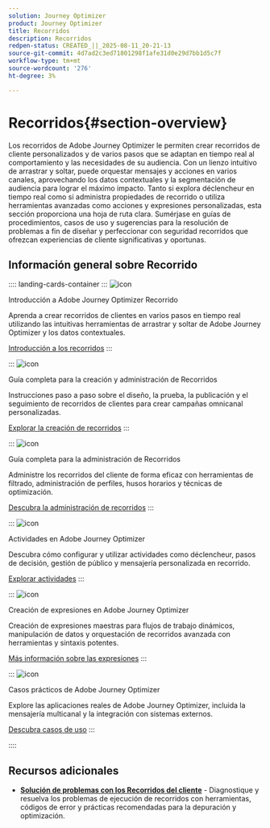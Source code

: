 ```yaml
---
solution: Journey Optimizer
product: Journey Optimizer
title: Recorridos
description: Recorridos
redpen-status: CREATED_||_2025-08-11_20-21-13
source-git-commit: 4d7ad2c3ed71801298f1afe31d0e29d7bb1d5c7f
workflow-type: tm+mt
source-wordcount: '276'
ht-degree: 3%

---
```



# Recorridos{#section-overview}

Los recorridos de Adobe Journey Optimizer le permiten crear recorridos de cliente personalizados y de varios pasos que se adaptan en tiempo real al comportamiento y las necesidades de su audiencia. Con un lienzo intuitivo de arrastrar y soltar, puede orquestar mensajes y acciones en varios canales, aprovechando los datos contextuales y la segmentación de audiencia para lograr el máximo impacto. Tanto si explora déclencheur en tiempo real como si administra propiedades de recorrido o utiliza herramientas avanzadas como acciones y expresiones personalizadas, esta sección proporciona una hoja de ruta clara. Sumérjase en guías de procedimientos, casos de uso y sugerencias para la resolución de problemas a fin de diseñar y perfeccionar con seguridad recorridos que ofrezcan experiencias de cliente significativas y oportunas.

## Información general sobre Recorrido

:::: landing-cards-container
:::
![icon](https://cdn.experienceleague.adobe.com/icons/circle-play.svg?lang=es)

Introducción a Adobe Journey Optimizer Recorrido

Aprenda a crear recorridos de clientes en varios pasos en tiempo real utilizando las intuitivas herramientas de arrastrar y soltar de Adobe Journey Optimizer y los datos contextuales.

[Introducción a los recorridos](../using/building-journeys/journey.md)
:::

:::
![icon](https://cdn.experienceleague.adobe.com/icons/list-check.svg?lang=es)

Guía completa para la creación y administración de Recorridos

Instrucciones paso a paso sobre el diseño, la prueba, la publicación y el seguimiento de recorridos de clientes para crear campañas omnicanal personalizadas.

[Explorar la creación de recorridos](create-journey-landing-page.md)
:::

:::
![icon](https://cdn.experienceleague.adobe.com/icons/gear.svg?lang=es)

Guía completa para la administración de Recorridos

Administre los recorridos del cliente de forma eficaz con herramientas de filtrado, administración de perfiles, husos horarios y técnicas de optimización.

[Descubra la administración de recorridos](manage-journey-landing-page.md)
:::

:::
![icon](https://cdn.experienceleague.adobe.com/icons/puzzle-piece.svg?lang=es)

Actividades en Adobe Journey Optimizer

Descubra cómo configurar y utilizar actividades como déclencheur, pasos de decisión, gestión de público y mensajería personalizada en recorrido.

[Explorar actividades](about-journey-building-landing-page.md)
:::

:::
![icon](https://cdn.experienceleague.adobe.com/icons/code-branch.svg?lang=es)

Creación de expresiones en Adobe Journey Optimizer

Creación de expresiones maestras para flujos de trabajo dinámicos, manipulación de datos y orquestación de recorridos avanzada con herramientas y sintaxis potentes.

[Más información sobre las expresiones](building-advanced-conditions-journeys-landing-page.md)
:::

:::
![icon](https://cdn.experienceleague.adobe.com/icons/bullseye.svg?lang=es)

Casos prácticos de Adobe Journey Optimizer

Explore las aplicaciones reales de Adobe Journey Optimizer, incluida la mensajería multicanal y la integración con sistemas externos.

[Descubra casos de uso](journey-use-cases-landing-page.md)
:::

::::


## Recursos adicionales

- **[Solución de problemas con los Recorridos del cliente](troubleshoot-journey-landing-page.md)** - Diagnostique y resuelva los problemas de ejecución de recorridos con herramientas, códigos de error y prácticas recomendadas para la depuración y optimización.
